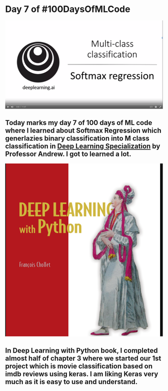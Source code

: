 # Day 7 of #100DaysOfMLCode

<img src = 'softmax regression.png'></img>
## Today marks my day 7 of 100 days of ML code where I learned about Softmax Regression which generlazies binary classification into M class classification in [Deep Learning Specialization](deeplearning.ai) by Professor Andrew. I got to learned a lot.

<img src='3.png'></img>
## In Deep Learning with Python book, I completed almost half of chapter 3 where we started our 1st project which is movie classification based on imdb reviews using keras. I am liking Keras very much as it is easy to use and understand. 